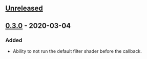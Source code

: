 ## [Unreleased]

## [0.3.0] - 2020-03-04

### Added
- Ability to not run the default filter shader before the callback.

[Unreleased]: https://github.com/EmbarkStudios/physx-rs/compare/physx-sys-v0.3.0...HEAD
[0.3.0]: https://github.com/EmbarkStudios/physx-rs/compare/physx-sys-v0.2.4...physx-sys-v0.3.0